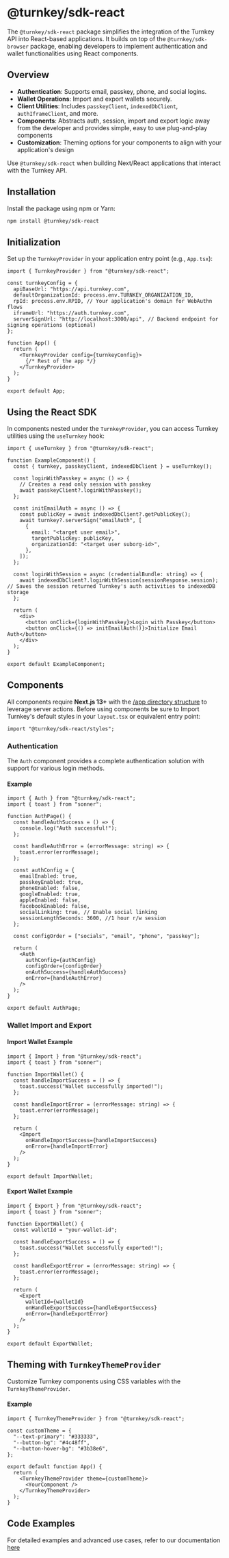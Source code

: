 # @turnkey/sdk-react

The `@turnkey/sdk-react` package simplifies the integration of the Turnkey API into React-based applications. It builds on top of the `@turnkey/sdk-browser` package, enabling developers to implement authentication and wallet functionalities using React components.

## Overview

- **Authentication**: Supports email, passkey, phone, and social logins.
- **Wallet Operations**: Import and export wallets securely.
- **Client Utilities**: Includes `passkeyClient`, `indexedDbClient`, `authIframeClient`, and more.
- **Components**: Abstracts auth, session, import and export logic away from the developer and provides simple, easy to use plug-and-play components
- **Customization**: Theming options for your components to align with your application's design

Use `@turnkey/sdk-react` when building Next/React applications that interact with the Turnkey API.

## Installation

Install the package using npm or Yarn:

```bash
npm install @turnkey/sdk-react
```

## Initialization

Set up the `TurnkeyProvider` in your application entry point (e.g., `App.tsx`):

```tsx
import { TurnkeyProvider } from "@turnkey/sdk-react";

const turnkeyConfig = {
  apiBaseUrl: "https://api.turnkey.com",
  defaultOrganizationId: process.env.TURNKEY_ORGANIZATION_ID,
  rpId: process.env.RPID, // Your application's domain for WebAuthn flows
  iframeUrl: "https://auth.turnkey.com",
  serverSignUrl: "http://localhost:3000/api", // Backend endpoint for signing operations (optional)
};

function App() {
  return (
    <TurnkeyProvider config={turnkeyConfig}>
      {/* Rest of the app */}
    </TurnkeyProvider>
  );
}

export default App;
```

## Using the React SDK

In components nested under the `TurnkeyProvider`, you can access Turnkey utilities using the `useTurnkey` hook:

```tsx
import { useTurnkey } from "@turnkey/sdk-react";

function ExampleComponent() {
  const { turnkey, passkeyClient, indexedDbClient } = useTurnkey();

  const loginWithPasskey = async () => {
    // Creates a read only session with passkey
    await passkeyClient?.loginWithPasskey();
  };

  const initEmailAuth = async () => {
    const publicKey = await indexedDbClient?.getPublicKey();
    await turnkey?.serverSign("emailAuth", [
      {
        email: "<target user email>",
        targetPublicKey: publicKey,
        organizationId: "<target user suborg-id>",
      },
    ]);
  };

  const loginWithSession = async (credentialBundle: string) => {
    await indexedDbClient?.loginWithSession(sessionResponse.session); // Saves the session returned Turnkey's auth activities to indexedDB storage
  };

  return (
    <div>
      <button onClick={loginWithPasskey}>Login with Passkey</button>
      <button onClick={() => initEmailAuth()}>Initialize Email Auth</button>
    </div>
  );
}

export default ExampleComponent;
```

## Components

All components require **Next.js 13+** with the [/app directory structure](https://nextjs.org/docs/app) to leverage server actions. Before using components be sure to Import Turnkey's default styles in your `layout.tsx` or equivalent entry point:

```tsx
import "@turnkey/sdk-react/styles";
```

### Authentication

The `Auth` component provides a complete authentication solution with support for various login methods.

#### Example

```tsx
import { Auth } from "@turnkey/sdk-react";
import { toast } from "sonner";

function AuthPage() {
  const handleAuthSuccess = () => {
    console.log("Auth successful!");
  };

  const handleAuthError = (errorMessage: string) => {
    toast.error(errorMessage);
  };

  const authConfig = {
    emailEnabled: true,
    passkeyEnabled: true,
    phoneEnabled: false,
    googleEnabled: true,
    appleEnabled: false,
    facebookEnabled: false,
    socialLinking: true, // Enable social linking
    sessionLengthSeconds: 3600, //1 hour r/w session
  };

  const configOrder = ["socials", "email", "phone", "passkey"];

  return (
    <Auth
      authConfig={authConfig}
      configOrder={configOrder}
      onAuthSuccess={handleAuthSuccess}
      onError={handleAuthError}
    />
  );
}

export default AuthPage;
```

### Wallet Import and Export

#### Import Wallet Example

```tsx
import { Import } from "@turnkey/sdk-react";
import { toast } from "sonner";

function ImportWallet() {
  const handleImportSuccess = () => {
    toast.success("Wallet successfully imported!");
  };

  const handleImportError = (errorMessage: string) => {
    toast.error(errorMessage);
  };

  return (
    <Import
      onHandleImportSuccess={handleImportSuccess}
      onError={handleImportError}
    />
  );
}

export default ImportWallet;
```

#### Export Wallet Example

```tsx
import { Export } from "@turnkey/sdk-react";
import { toast } from "sonner";

function ExportWallet() {
  const walletId = "your-wallet-id";

  const handleExportSuccess = () => {
    toast.success("Wallet successfully exported!");
  };

  const handleExportError = (errorMessage: string) => {
    toast.error(errorMessage);
  };

  return (
    <Export
      walletId={walletId}
      onHandleExportSuccess={handleExportSuccess}
      onError={handleExportError}
    />
  );
}

export default ExportWallet;
```

## Theming with `TurnkeyThemeProvider`

Customize Turnkey components using CSS variables with the `TurnkeyThemeProvider`.

#### Example

```tsx
import { TurnkeyThemeProvider } from "@turnkey/sdk-react";

const customTheme = {
  "--text-primary": "#333333",
  "--button-bg": "#4c48ff",
  "--button-hover-bg": "#3b38e6",
};

export default function App() {
  return (
    <TurnkeyThemeProvider theme={customTheme}>
      <YourComponent />
    </TurnkeyThemeProvider>
  );
}
```

## Code Examples

For detailed examples and advanced use cases, refer to our documentation [here](https://docs.turnkey.com/)
